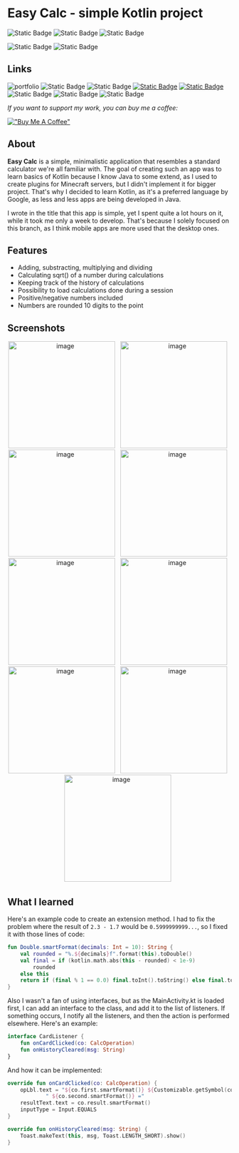 # Easy Calc - simple Kotlin project

![Static Badge](https://img.shields.io/badge/1.0-%23ff0000?label=Latest%20release&labelColor=%23202124&color=%23006cd1)
![Static Badge](https://img.shields.io/badge/July%2021st%2C%202025-%23ff0000?label=Latest%20README%20edit&labelColor=%23202124&color=%23d10076)
![Static Badge](https://img.shields.io/badge/Bartosz%20Str%C4%85czek-%23ff0000?style=social&logo=GitHub&label=Main%20developer&labelColor=%23202124&color=%23d10076)

![Static Badge](https://img.shields.io/badge/Android-3DDC84?style=for-the-badge&logo=Android&logoColor=white)
![Static Badge](https://img.shields.io/badge/Kotlin-7F52FF?style=for-the-badge&logo=Kotlin&logoColor=white)

## Links

![portfolio](https://img.shields.io/badge/my_portfolio-000?style=for-the-badge&logo=ko-fi&logoColor=white)
![Static Badge](https://img.shields.io/badge/Stack%20Overflow-%23ffffff?style=for-the-badge&logo=Stack%20Overflow&logoColor=%23ffffff&color=%23F58025)
![Static Badge](https://img.shields.io/badge/Discord-%23ffffff?style=for-the-badge&logo=Discord&logoColor=%23ffffff&color=%235865F2)
[![Static Badge](https://img.shields.io/badge/Twitter%2FX-%23ffffff?style=for-the-badge&logo=X&logoColor=%23ffffff&color=%23000000)](https://x.com)
[![Static Badge](https://img.shields.io/badge/Hackerrank-%23ffffff?style=for-the-badge&logo=Hackerrank&logoColor=%23ffffff&color=%2300EA64)](https://www.hackerrank.com/profile/bartoszstraczek1)
![Static Badge](https://img.shields.io/badge/LeetCode-%23ffffff?style=for-the-badge&logo=LeetCode&logoColor=%23ffffff&color=%23FFA116)
![Static Badge](https://img.shields.io/badge/Gmail-%23ffffff?style=for-the-badge&logo=Gmail&logoColor=%23ffffff&color=%23EA4335)
![Static Badge](https://img.shields.io/badge/Github-%23ffffff?style=for-the-badge&logo=Github&logoColor=%23ffffff&color=%23181717)

*If you want to support my work, you can buy me a coffee:*

[!["Buy Me A Coffee"](https://www.buymeacoffee.com/assets/img/custom_images/orange_img.png)](https://buymeacoffee.com/nkbdev)

## About

**Easy Calc** is a simple, minimalistic application that resembles a standard calculator we're all familiar with. The goal of creating such an app was to learn basics of Kotlin because I know Java to some extend, as I used to create plugins for Minecraft servers, but I didn't implement it for bigger project. That's why I decided to learn Kotlin, as it's a preferred language by Google, as less and less apps are being developed in Java.

I wrote in the title that this app is simple, yet I spent quite a lot hours on it, while it took me only a week to develop. That's because I solely focused on this branch, as I think mobile apps are more used that the desktop ones.

## Features

- Adding, substracting, multiplying and dividing
- Calculating sqrt() of a number during calculations
- Keeping track of the history of calculations
- Possibility to load calculations done during a session
- Positive/negative numbers included
- Numbers are rounded 10 digits to the point

## Screenshots
<div align=center>
  <img width="240" alt="image" src="https://github.com/user-attachments/assets/e571e4b6-942a-4d6d-a8bb-852839ba8e79" />
  &nbsp;
  <img width="240" alt="image" src="https://github.com/user-attachments/assets/21ffe1b2-ed93-4d97-a93f-cff25afa3e1c" />
  &nbsp;
  <img width="240" alt="image" src="https://github.com/user-attachments/assets/140817da-f5d2-4b52-83fa-76a131f98dfd" />
  &nbsp;
  <img width="240" alt="image" src="https://github.com/user-attachments/assets/1dca7e26-64c4-4a4d-8e50-ca43ded0c602" />
  &nbsp;
  <img width="240" alt="image" src="https://github.com/user-attachments/assets/130423c8-d190-4102-a662-f054970fd848" />
  &nbsp;
  <img width="240" alt="image" src="https://github.com/user-attachments/assets/13d18bb7-c70a-4df1-808e-dedbb37e8dfe" />
  &nbsp;
  <img width="240" alt="image" src="https://github.com/user-attachments/assets/6d2022f4-50a9-4d96-b07a-08048dd0a6a7" />
  &nbsp;
  <img width="240" alt="image" src="https://github.com/user-attachments/assets/d643774d-6fa9-44e5-bd72-3354d913302c" />
  &nbsp;
  <img width="240" alt="image" src="https://github.com/user-attachments/assets/5967a481-2a70-43eb-a8a4-52543964603c" />
  &nbsp;
</div>

## What I learned

Here's an example code to create an extension method. I had to fix the problem where the result of `2.3 - 1.7` would be `0.5999999999...`, so I fixed it with those lines of code:

```kotlin
fun Double.smartFormat(decimals: Int = 10): String {
    val rounded = "%.${decimals}f".format(this).toDouble()
    val final = if (kotlin.math.abs(this - rounded) < 1e-9)
        rounded
    else this
    return if (final % 1 == 0.0) final.toInt().toString() else final.toString()
}
```

Also I wasn't a fan of using interfaces, but as the MainActivity.kt is loaded first, I can add an interface to the class, and add it to the list of listeners. If something occurs, I notify all the listeners, and then the action is performed elsewhere. Here's an example:

```kotlin
interface CardListener {
    fun onCardClicked(co: CalcOperation)
    fun onHistoryCleared(msg: String)
}
```

And how it can be implemented:

```kotlin
override fun onCardClicked(co: CalcOperation) {
    opLbl.text = "${co.first.smartFormat()} ${Customizable.getSymbol(co.op)}" +
            " ${co.second.smartFormat()} ="
    resultText.text = co.result.smartFormat()
    inputType = Input.EQUALS
}

override fun onHistoryCleared(msg: String) {
    Toast.makeText(this, msg, Toast.LENGTH_SHORT).show()
}
```


